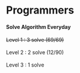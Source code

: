 # Programmers
<h4>Solve Algorithm Everyday</h4>

<strike>Level 1 : 3 solve (69/69)</strike>
<br>
<br>
Level 2 : 2 solve (12/90)
<br>
<br>
Level 3 : 1 solve
